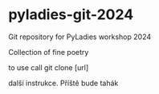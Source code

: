 # pyladies-git-2024
Git repository for PyLadies workshop 2024

Collection of fine poetry

to use call git clone [url]

další instrukce. Příště bude tahák

